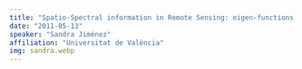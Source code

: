 ```yaml
---
title: "Spatio-Spectral information in Remote Sensing: eigen-functions and applications"
date: "2011-05-13"
speaker: "Sandra Jiménez"
affiliation: "Universitat de València"
img: sandra.webp
---
```

